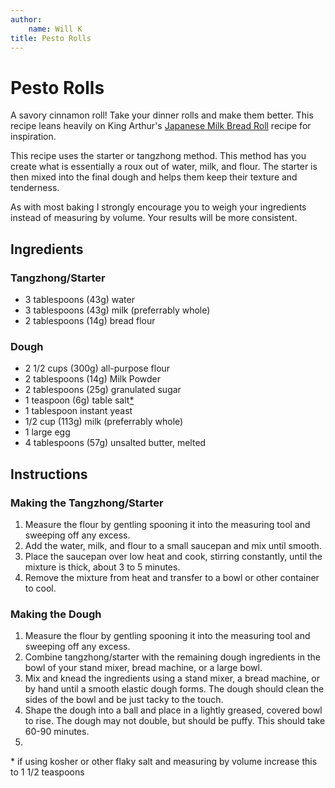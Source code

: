 ```yaml
---
author:
	name: Will K
title: Pesto Rolls
---
```


# Pesto Rolls

A savory cinnamon roll! Take your dinner rolls and make them better. This recipe leans heavily on King Arthur's [Japanese Milk Bread Roll](https://www.kingarthurbaking.com/recipes/japanese-milk-bread-rolls-recipe) recipe for inspiration.

This recipe uses the starter or tangzhong method. This method has you create what is essentially a roux out of water, milk, and flour. The starter is then mixed into the final dough and helps them keep their texture and tenderness.

As with most baking I strongly encourage you to weigh your ingredients instead of measuring by volume. Your results will be more consistent.

## Ingredients

### Tangzhong/Starter
- 3 tablespoons (43g) water
- 3 tablespoons (43g) milk (preferrably whole)
- 2 tablespoons (14g) bread flour

### Dough
- 2 1/2 cups (300g) all-purpose flour
- 2 tablespoons (14g) Milk Powder
- 2 tablespoons (25g) granulated sugar
- 1 teaspoon (6g) table salt[*](#footnote-salt)
- 1 tablespoon instant yeast
- 1/2 cup (113g) milk (preferrably whole)
- 1 large egg
- 4 tablespoons (57g) unsalted butter, melted

## Instructions

### Making the Tangzhong/Starter

1. Measure the flour by gentling spooning it into the measuring tool and sweeping off any excess.
2. Add the water, milk, and flour to a small saucepan and mix until smooth.
3. Place the saucepan over low heat and cook, stirring constantly, until the mixture is thick, about 3 to 5 minutes.
4. Remove the mixture from heat and transfer to a bowl or other container to cool.

### Making the Dough

1. Measure the flour by gentling spooning it into the measuring tool and sweeping off any excess.
2. Combine tangzhong/starter with the remaining dough ingredients in the bowl of your stand mixer, bread machine, or a large bowl.
3. Mix and knead the ingredients using a stand mixer, a bread machine, or by hand until a smooth elastic dough forms. The dough should clean the sides of the bowl and be just tacky to the touch.
4. Shape the dough into a ball and place in a lightly greased, covered bowl to rise. The dough may not double, but should be puffy. This should take 60-90 minutes.
5. 


<a id="footnote-salt"></a>* if using kosher or other flaky salt and measuring by volume increase this to 1 1/2 teaspoons